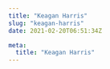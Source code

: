 ```yaml
---
title: "Keagan Harris"
slug: "keagan-harris"
date: 2021-02-20T06:51:34Z

meta:
  title: "Keagan Harris"
---
```


